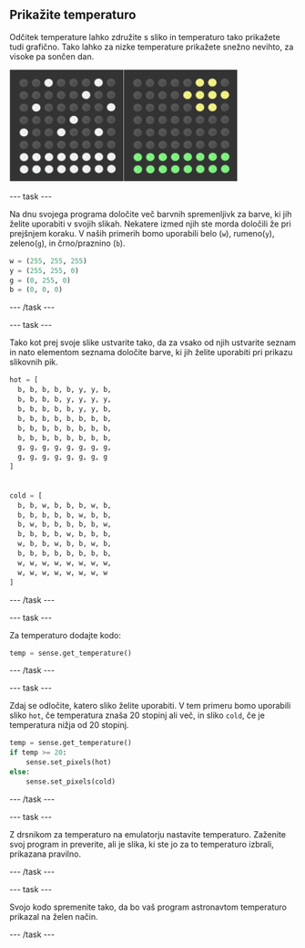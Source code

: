 ## Prikažite temperaturo

Odčitek temperature lahko združite s sliko in temperaturo tako prikažete tudi grafično. Tako lahko za nizke temperature prikažete snežno nevihto, za visoke pa sončen dan.

![Vroče in hladno](images/hot-and-cold.png)

--- task ---

Na dnu svojega programa določite več barvnih spremenljivk za barve, ki jih želite uporabiti v svojih slikah. Nekatere izmed njih ste morda določili že pri prejšnjem koraku. V naših primerih bomo uporabili belo (`w`), rumeno(`y`), zeleno(`g`), in črno/praznino (`b`).

```python
w = (255, 255, 255)
y = (255, 255, 0)
g = (0, 255, 0)
b = (0, 0, 0)
```

--- /task ---

--- task ---

Tako kot prej svoje slike ustvarite tako, da za vsako od njih ustvarite seznam in nato elementom seznama določite barve, ki jih želite uporabiti pri prikazu slikovnih pik.

```python
hot = [
  b, b, b, b, b, y, y, b,
  b, b, b, b, y, y, y, y,
  b, b, b, b, b, y, y, b,
  b, b, b, b, b, b, b, b,
  b, b, b, b, b, b, b, b,
  b, b, b, b, b, b, b, b,
  g, g, g, g, g, g, g, g,
  g, g, g, g, g, g, g, g
]


cold = [
  b, b, w, b, b, b, w, b,
  b, b, b, b, b, w, b, b,
  b, w, b, b, b, b, b, w,
  b, b, b, b, w, b, b, b,
  w, b, b, w, b, b, w, b,
  b, b, b, b, b, b, b, b,
  w, w, w, w, w, w, w, w,
  w, w, w, w, w, w, w, w
]
```

--- /task ---

--- task ---

Za temperaturo dodajte kodo:

```python
temp = sense.get_temperature()
```

--- /task ---

--- task ---

Zdaj se odločite, katero sliko želite uporabiti. V tem primeru bomo uporabili sliko `hot`, če temperatura znaša 20 stopinj ali več, in sliko `cold`, če je temperatura nižja od 20 stopinj.

```python
temp = sense.get_temperature()
if temp >= 20:
    sense.set_pixels(hot)
else:
    sense.set_pixels(cold)
```

--- /task ---

--- task ---

Z drsnikom za temperaturo na emulatorju nastavite temperaturo. Zaženite svoj program in preverite, ali je slika, ki ste jo za to temperaturo izbrali, prikazana pravilno.

--- /task ---

--- task ---

Svojo kodo spremenite tako, da bo vaš program astronavtom temperaturo prikazal na želen način.

--- /task ---
